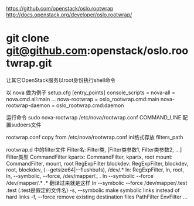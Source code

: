 https://github.com/openstack/oslo.rootwrap
http://docs.openstack.org/developer/oslo.rootwrap/
# git clone git@github.com:openstack/oslo.rootwrap.git

让其它OpenStack服务以root身份执行shell命令

以 nova 做为例子
setup.cfg
[entry_points]
console_scripts =
    nova-all = nova.cmd.all:main
    ...
    nova-rootwrap = oslo_rootwrap.cmd:main
    nova-rootwrap-daemon = oslo_rootwrap.cmd:daemon
    
运行命令
    sudo nova-rootwrap /etc/nova/rootwrap.conf COMMAND_LINE
配置sudoers文件
    

    
rootwrap.conf
    copy from /etc/nova/rootwrap.conf
    ini格式存放
    filters_path

rootwrap.d 中的filter文件
Filter名: Filter类, [Filter类参数1, Filter类参数2, ...]
Filter类型
CommandFilter
    kpartx: CommandFilter, kpartx, root
    mount: CommandFilter, mount, root
RegExpFilter
    blockdev: RegExpFilter, blockdev, root, blockdev, (--getsize64|--flushbufs), /dev/.*
    ln: RegExpFilter, ln, root, ln, --symbolic, --force, /dev/mapper/.*, .*
        ln --symbolic --force /dev/mapper/.* .*
        翻译过来就是这样
        ln --symbolic --force /dev/mapper/.test .test   (.test是假定的文件名)
        -s, --symbolic              make symbolic links instead of hard links
        -f, --force                 remove existing destination files
PathFilter
EnvFilter
...

